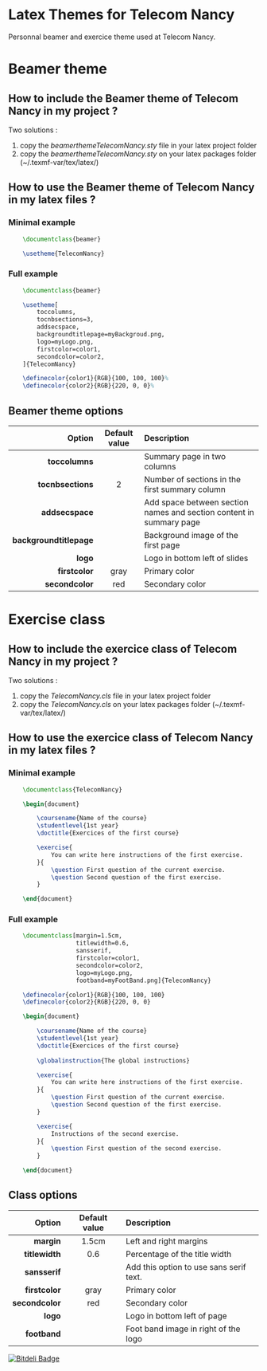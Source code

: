 Latex Themes for Telecom Nancy
==============================

Personnal beamer and exercice theme used at Telecom Nancy.

# Beamer theme

## How to include the Beamer theme of Telecom Nancy in my project ?

Two solutions :
  1. copy the *beamerthemeTelecomNancy.sty* file in your latex project folder
  2. copy the *beamerthemeTelecomNancy.sty* on your latex packages folder (~/.texmf-var/tex/latex/)

## How to use the Beamer theme of Telecom Nancy in my latex files ?

### Minimal example

```latex
	\documentclass{beamer}

	\usetheme{TelecomNancy}
```

### Full example

```latex
	\documentclass{beamer}

	\usetheme[
		toccolumns,
		tocnbsections=3,
		addsecspace,
		backgroundtitlepage=myBackgroud.png,
		logo=myLogo.png,
		firstcolor=color1,
		secondcolor=color2,
	]{TelecomNancy}

	\definecolor{color1}{RGB}{100, 100, 100}%
	\definecolor{color2}{RGB}{220, 0, 0}%
```

## Beamer theme options

Option					| Default value | Description
-----------------------:|:-------------:|:-------------------------------------------------------------------
**toccolumns**			|				| Summary page in two columns
**tocnbsections**		|	2			| Number of sections in the first summary column
**addsecspace**			|				| Add space between section names and section content in summary page
**backgroundtitlepage**	|				| Background image of the first page
**logo**				|				| Logo in bottom left of slides
**firstcolor**			|	gray		| Primary color
**secondcolor**			|	red			| Secondary color




# Exercise class

## How to include the exercice class of Telecom Nancy in my project ?

Two solutions :
  1. copy the *TelecomNancy.cls* file in your latex project folder
  2. copy the *TelecomNancy.cls* on your latex packages folder (~/.texmf-var/tex/latex/)

## How to use the exercice class of Telecom Nancy in my latex files ?

### Minimal example

```latex
	\documentclass{TelecomNancy}

	\begin{document}

		\coursename{Name of the course}
		\studentlevel{1st year}
		\doctitle{Exercices of the first course}

		\exercise{
			You can write here instructions of the first exercise.
		}{
			\question First question of the current exercise.
			\question Second question of the first exercise.
		}

	\end{document}
```

### Full example

```latex
	\documentclass[margin=1.5cm,
				   titlewidth=0.6,
				   sansserif,
				   firstcolor=color1,
				   secondcolor=color2,
				   logo=myLogo.png,
				   footband=myFootBand.png]{TelecomNancy}

	\definecolor{color1}{RGB}{100, 100, 100}
	\definecolor{color2}{RGB}{220, 0, 0}

	\begin{document}

		\coursename{Name of the course}
		\studentlevel{1st year}
		\doctitle{Exercices of the first course}
		
		\globalinstruction{The global instructions}

		\exercise{
			You can write here instructions of the first exercise.
		}{
			\question First question of the current exercise.
			\question Second question of the first exercise.
		}

		\exercise{
			Instructions of the second exercise.
		}{
			\question First question of the second exercise.
		}

	\end{document}
```

## Class options

Option			| Default value | Description
---------------:|:-------------:|:-------------------------------------------------------------------
**margin**		|	1.5cm		| Left and right margins
**titlewidth**	|	0.6			| Percentage of the title width
**sansserif**	|				| Add this option to use sans serif text.
**firstcolor**	|	gray		| Primary color
**secondcolor**	|	red			| Secondary color
**logo**		|				| Logo in bottom left of page
**footband**	|				| Foot band image in right of the logo

[![Bitdeli Badge](https://d2weczhvl823v0.cloudfront.net/akrah/beamerthemetelecomnancy/trend.png)](https://bitdeli.com/free "Bitdeli Badge")

